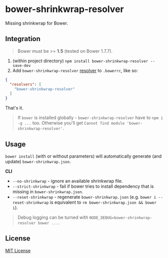# bower-shrinkwrap-resolver

Missing shrinkwrap for Bower.

## Integration

> Bower must be >= **1.5** (tested on Bower 1.7.7).

1. (within project directory) `npm install bower-shrinkwrap-resolver --save-dev`
2. Add `bower-shrinkwrap-resolver` [resolver](http://bower.io/docs/pluggable-resolvers) to `.bowerrc`, like so:
```json 
{
  "resolvers": [
    "bower-shrinkwrap-resolver"
  ]
}
```

That's it.

> If `bower` is installed globally - `bower-shrinkwrap-resolver` have to `npm i -g ...` too.
  Otherwise you'll get `Cannot find module 'bower-shrinkwrap-resolver'`. 

## Usage

`bower install` (with or without parameters) will automatically generate (and update) `bower-shrinkwrap.json`.  

**CLI**
* `--no-shrinkwrap` - ignore an available shrinkwrap file.
* `--strict-shrinkwrap` - fail if bower tries to install dependency that is missing in `bower-shrinkwrap.json`.
* `--reset-shrinkwrap` - regenerate `bower-shrinkwrap.json` 
(e.g. `bower i --reset-shrinkwrap` is equivalent to `rm bower-shrinkwrap.json && bower i`).

> Debug logging can be turned with `NODE_DEBUG=bower-shrinkwrap-resolver bower ...`.

## License

[MIT License](https://github.com/shyiko/bower-shrinkwrap-resolver/blob/master/mit.license)
